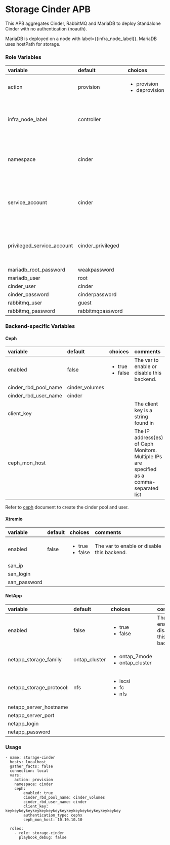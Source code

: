 # Storage Cinder APB

This APB aggregates Cinder, RabbitMQ and MariaDB to deploy Standalone
Cinder with no authentication (noauth).

MariaDB is deployed on a node with label={{infra_node_label}}. MariaDB uses hostPath
for storage.

### Role Variables
| variable       | default           |choices           | comments  |
|:-------------|:-------------|:----------|:----------|
| action |  provision | <ul><li>provision</li><li>deprovision</li></ul>| Action to perform on the role.|
| infra_node_label | controller | | Node label on the host to allow MariaDB to utilize its hostpath. |
| namespace | cinder | | A namespace where cinder and its dependencies will be deployed. | 
| service_account | cinder | | A service account with at least anyuid capability for use in OpenShift. |
| privileged_service_account | cinder_privileged | | A privileged service account for elevated privileges in OpenShift. |
| mariadb_root_password | weakpassword | | |
| mariadb_user | root | | |
| cinder_user | cinder | | |
| cinder_password | cinderpassword | | |
| rabbitmq_user | guest | | |
| rabbitmq_password | rabbitmqpassword | | |

### Backend-specific Variables

#### Ceph
| variable       | default           |choices           | comments  |
|:-------------|:-------------|:----------|:----------|
| enabled | false  | <ul><li>true</li><li>false</li></ul>| The var to enable or disable this backend. |
| cinder_rbd_pool_name | cinder_volumes  | | |
| cinder_rbd_user_name | cinder  | | |
| client_key | | | The client key is a string found in |
| ceph_mon_host | | | The IP address{es) of Ceph Monitors. Multiple IPs are specified as a comma-separated list |

Refer to [ceph](./docs/ceph.md) document to create the cinder pool and user.

#### Xtremio
| variable       | default           |choices           | comments  |
|:-------------|:-------------|:----------|:----------|
| enabled | false  | <ul><li>true</li><li>false</li></ul>| The var to enable or disable this backend. |
| san_ip | | | |
| san_login | | | |
| san_password | | | |

#### NetApp
| variable       | default           |choices           | comments  |
|:-------------|:-------------|:----------|:----------|
| enabled | false  | <ul><li>true</li><li>false</li></ul>| The var to enable or disable this backend. |
| netapp_storage_family | ontap_cluster  | <ul><li>ontap_7mode</li><li>ontap_cluster</li></ul> | |
| netapp_storage_protocol: | nfs | <ul><li>iscsi</li><li>fc</li><li>nfs</li></ul>  | |
| netapp_server_hostname | | | |
| netapp_server_port | | | |
| netapp_login | | | |
| netapp_password | | | |

### Usage

```
- name: storage-cinder
  hosts: localhost
  gather_facts: false
  connection: local
  vars:
    action: provision
    namespace: cinder
    ceph:
        enabled: true
        cinder_rbd_pool_name: cinder_volumes
        cinder_rbd_user_name: cinder
        client_key: keykeykeykeykeykeykeykeykeykeykeykeykeykeykeykeykey
        authentication_type: cephx
        ceph_mon_host: 10.10.10.10

  roles:
    - role: storage-cinder
      playbook_debug: false

```
